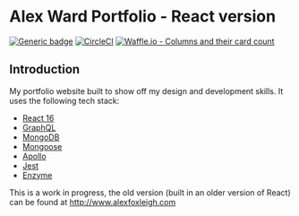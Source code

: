 # Alex Ward Portfolio - React version  

[![Generic badge](https://img.shields.io/badge/under-construction-red.svg)](https://shields.io/)
[![CircleCI](https://circleci.com/gh/foxleigh81/alex-foxleigh-portfolio.svg?style=shield)](https://circleci.com/gh/foxleigh81/alex-foxleigh-portfolio)
[![Waffle.io - Columns and their card count](https://badge.waffle.io/foxleigh81/alex-foxleigh-portfolio.svg?columns=Backlog,To%20Do,Blocked,In%20Progress)](https://waffle.io/foxleigh81/alex-foxleigh-portfolio)

## Introduction  

My portfolio website built to show off my design and development skills. It uses the following tech stack:

- [React 16](https://reactjs.org/)
- [GraphQL](https://graphql.org/)
- [MongoDB](https://www.mongodb.com/)
- [Mongoose](http://mongoosejs.com/)
- [Apollo](https://www.apollographql.com/)
- [Jest](https://facebook.github.io/jest/)
- [Enzyme](http://airbnb.io/enzyme/)

This is a work in progress, the old version (built in an older version of React) can be found at http://www.alexfoxleigh.com
